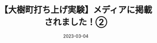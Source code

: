 ---
external: true
url: https://www.hokkaido-np.co.jp/article/811237
draft: false 
title: 【大樹町打ち上げ実験】メディアに掲載されました！②
description: 十勝毎日新聞に掲載されました。
date: 2023-03-04
---